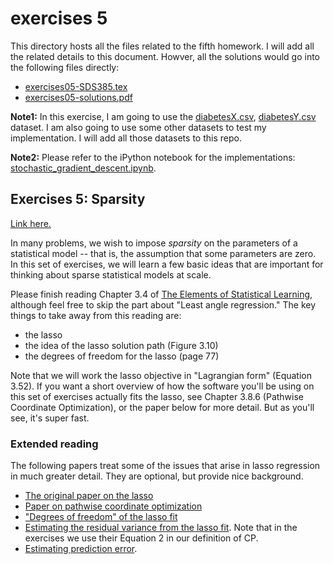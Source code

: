 # exercises 5
This directory hosts all the files related to the fifth homework.
I will add all the related details to this document. Howver, all the solutions would go into the following files directly:

* [exercises05-SDS385.tex](exercises05-SDS385.tex)
* [exercises05-solutions.pdf](exercises05-solutions.pdf)


**Note1:**  In this exercise, I am going to use the [diabetesX.csv](https://github.com/anvaribs/SDS385/tree/master/data/diabetesX.csv), [diabetesY.csv](https://github.com/anvaribs/SDS385/tree/master/data/diabetesY.csv) dataset. I am also going to use some other datasets to test my implementation. I will add all those datasets to this repo. 

**Note2:** Please refer to the iPython notebook for the implementations: [stochastic_gradient_descent.ipynb](src/stochastic_gradient_descent.ipynb).

## Exercises 5: Sparsity

[Link here.](exercises05-SDS385.pdf)

In many problems, we wish to impose _sparsity_ on the parameters of a statistical model -- that is, the assumption that some parameters are zero. In this set of exercises, we will learn a few basic ideas that are important for thinking about sparse statistical models at scale.

Please finish reading Chapter 3.4 of [The Elements of Statistical Learning](http://statweb.stanford.edu/~tibs/ElemStatLearn/), although feel free to skip the part about "Least angle regression."  The key things to take away from this reading are:  
- the lasso  
- the idea of the lasso solution path (Figure 3.10)  
- the degrees of freedom for the lasso (page 77)

Note that we will work the lasso objective in "Lagrangian form" (Equation 3.52).  If you want a short overview of how the software you'll be using on this set of exercises actually fits the lasso, see Chapter 3.8.6 (Pathwise Coordinate Optimization), or the paper below for more detail.  But as you'll see, it's super fast.

### Extended reading

The following papers treat some of the issues that arise in lasso regression in much greater detail.  They are optional, but provide nice background.

- [The original paper on the lasso](http://statweb.stanford.edu/~tibs/lasso/lasso.pdf) 
- [Paper on pathwise coordinate optimization](http://arxiv.org/pdf/0708.1485.pdf)  
- ["Degrees of freedom" of the lasso fit](https://projecteuclid.org/euclid.aos/1194461726)  
- [Estimating the residual variance from the lasso fit](https://arxiv.org/abs/1311.5274).  Note that in the exercises we use their Equation 2 in our definition of CP.  
- [Estimating prediction error](https://people.eecs.berkeley.edu/~jordan/sail/readings/archive/efron_Cp.pdf).  

